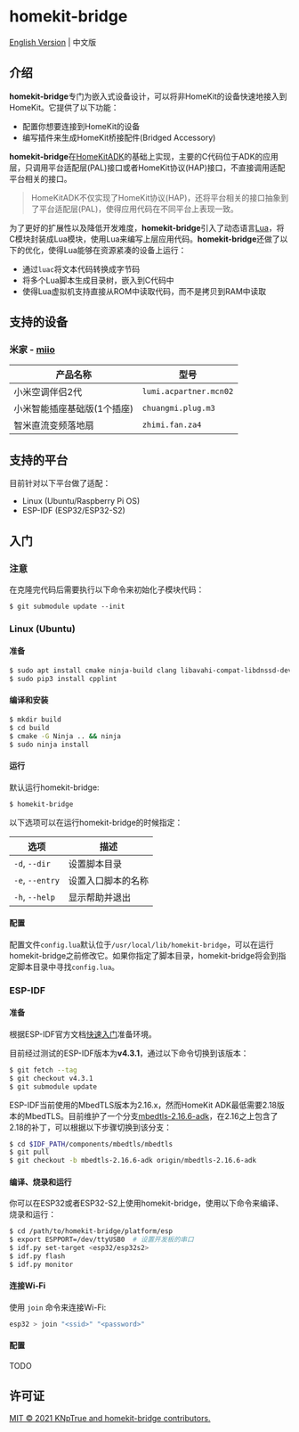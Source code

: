 # homekit-bridge

[English Version](README.md) | 中文版

## 介绍

**homekit-bridge**专门为嵌入式设备设计，可以将非HomeKit的设备快速地接入到HomeKit。它提供了以下功能：

- 配置你想要连接到HomeKit的设备
- 编写插件来生成HomeKit桥接配件(Bridged Accessory)

**homekit-bridge**在[HomeKitADK](https://github.com/apple/HomeKitADK)的基础上实现，主要的C代码位于ADK的应用层，只调用平台适配层(PAL)接口或者HomeKit协议(HAP)接口，不直接调用适配平台相关的接口。
> HomeKitADK不仅实现了HomeKit协议(HAP)，还将平台相关的接口抽象到了平台适配层(PAL)，使得应用代码在不同平台上表现一致。

为了更好的扩展性以及降低开发难度，**homekit-bridge**引入了动态语言[Lua](https://www.lua.org)，将C模块封装成Lua模块，使用Lua来编写上层应用代码。**homekit-bridge**还做了以下的优化，使得Lua能够在资源紧凑的设备上运行：

- 通过`luac`将文本代码转换成字节码
- 将多个Lua脚本生成目录树，嵌入到C代码中
- 使得Lua虚拟机支持直接从ROM中读取代码，而不是拷贝到RAM中读取

## 支持的设备

### 米家 - [miio](plugins/miio/README.md)

产品名称 | 型号
-|-
小米空调伴侣2代 | `lumi.acpartner.mcn02`
小米智能插座基础版(1个插座) | `chuangmi.plug.m3`
智米直流变频落地扇 | `zhimi.fan.za4`

## 支持的平台

目前针对以下平台做了适配：

- Linux (Ubuntu/Raspberry Pi OS)
- ESP-IDF (ESP32/ESP32-S2)

## 入门

### 注意
在克隆完代码后需要执行以下命令来初始化子模块代码：
```
$ git submodule update --init
```

### Linux (Ubuntu)

#### 准备

```bash
$ sudo apt install cmake ninja-build clang libavahi-compat-libdnssd-dev libssl-dev python3-pip
$ sudo pip3 install cpplint
```

#### 编译和安装

```bash
$ mkdir build
$ cd build
$ cmake -G Ninja .. && ninja
$ sudo ninja install
```

#### 运行

默认运行homekit-bridge:

```bash
$ homekit-bridge
```

以下选项可以在运行homekit-bridge的时候指定：

选项 | 描述
-|-
`-d`, `--dir` | 设置脚本目录
`-e`, `--entry` | 设置入口脚本的名称
`-h`, `--help` | 显示帮助并退出

#### 配置

配置文件`config.lua`默认位于`/usr/local/lib/homekit-bridge`，可以在运行homekit-bridge之前修改它。如果你指定了脚本目录，homekit-bridge将会到指定脚本目录中寻找`config.lua`。

### ESP-IDF

#### 准备

根据ESP-IDF官方文档[快速入门](https://docs.espressif.com/projects/esp-idf/zh_CN/latest/esp32/get-started/index.html)准备环境。

目前经过测试的ESP-IDF版本为**v4.3.1**，通过以下命令切换到该版本：

```bash
$ git fetch --tag
$ git checkout v4.3.1
$ git submodule update
```

ESP-IDF当前使用的MbedTLS版本为2.16.x，然而HomeKit ADK最低需要2.18版本的MbedTLS。目前维护了一个分支[mbedtls-2.16.6-adk](https://github.com/espressif/mbedtls/tree/mbedtls-2.16.6-adk)，在2.16之上包含了2.18的补丁，可以根据以下步骤切换到该分支：

```bash
$ cd $IDF_PATH/components/mbedtls/mbedtls
$ git pull
$ git checkout -b mbedtls-2.16.6-adk origin/mbedtls-2.16.6-adk
```

#### 编译、烧录和运行

你可以在ESP32或者ESP32-S2上使用homekit-bridge，使用以下命令来编译、烧录和运行：

```bash
$ cd /path/to/homekit-bridge/platform/esp
$ export ESPPORT=/dev/ttyUSB0  # 设置开发板的串口
$ idf.py set-target <esp32/esp32s2>
$ idf.py flash
$ idf.py monitor
```

#### 连接Wi-Fi

使用 `join` 命令来连接Wi-Fi:

```bash
esp32 > join "<ssid>" "<password>"
```

#### 配置

TODO

## 许可证

[MIT © 2021 KNpTrue and homekit-bridge contributors.](LICENSE)
